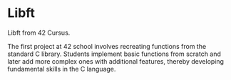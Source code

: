 # Libft
Libft from 42 Cursus.

The first project at 42 school involves recreating functions from the standard C library. Students implement basic functions from scratch and later add more complex ones with additional features, thereby developing fundamental skills in the C language.
